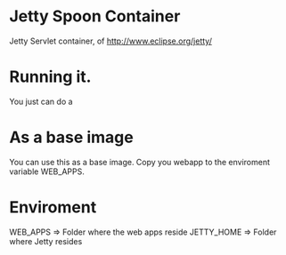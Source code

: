 Jetty Spoon Container
================
Jetty Servlet container, of http://www.eclipse.org/jetty/

# Running it.
You just can do a 

# As a base image
You can use this as a base image. Copy you webapp to the enviroment variable WEB_APPS.

# Enviroment
WEB_APPS => Folder where the web apps reside
JETTY_HOME => Folder where Jetty resides
